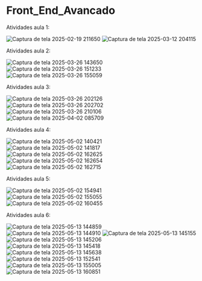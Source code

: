 # Front_End_Avancado

Atividades aula 1:


![Captura de tela 2025-02-19 211650](https://github.com/user-attachments/assets/5e42c262-b376-44b0-a0d6-81d9fb2e9135)  ![Captura de tela 2025-03-12 204115](https://github.com/user-attachments/assets/559c39f7-0e49-4f74-8013-925f798ff76d)

Atividades aula 2:


![Captura de tela 2025-03-26 143650](https://github.com/user-attachments/assets/80de5adf-1781-445d-ab13-062e604f8c95)  ![Captura de tela 2025-03-26 151233](https://github.com/user-attachments/assets/f79cb857-2816-4c6f-b5ae-2317768ebf67)  ![Captura de tela 2025-03-26 155059](https://github.com/user-attachments/assets/303201ae-e137-4058-b0ec-34f2b72d50c2)


Atividades aula 3: 


![Captura de tela 2025-03-26 202126](https://github.com/user-attachments/assets/27b9a381-4056-43db-a574-ea83c391c188) ![Captura de tela 2025-03-26 202702](https://github.com/user-attachments/assets/4e5b8291-3c85-47fa-be7f-ebfe730bfbbc) ![Captura de tela 2025-03-26 210106](https://github.com/user-attachments/assets/7c639b3a-9319-41af-be99-edc4491fe933) ![Captura de tela 2025-04-02 085709](https://github.com/user-attachments/assets/d1e7f45d-99b2-401e-901c-38c452a4fa59)


Atividades aula 4: 


![Captura de tela 2025-05-02 140421](https://github.com/user-attachments/assets/1cf154ba-562f-449c-88ca-c68773bd144f)  ![Captura de tela 2025-05-02 141817](https://github.com/user-attachments/assets/c1329caa-8eb1-486b-85b5-4394b2607036) ![Captura de tela 2025-05-02 162625](https://github.com/user-attachments/assets/fd5b999c-f63e-45e5-a9a1-1df0394e4438)  ![Captura de tela 2025-05-02 162654](https://github.com/user-attachments/assets/1e141ea7-beec-45ff-914e-c1ddf2a8096a) ![Captura de tela 2025-05-02 162715](https://github.com/user-attachments/assets/4d3be5ed-4e0a-40fb-a1af-c823d7a74133)


Atividades aula 5: 


![Captura de tela 2025-05-02 154941](https://github.com/user-attachments/assets/414d4827-7112-4570-8cdd-fc4252181411) ![Captura de tela 2025-05-02 155055](https://github.com/user-attachments/assets/fe569aef-c90e-4d07-a8db-e1e24d30975b) ![Captura de tela 2025-05-02 160455](https://github.com/user-attachments/assets/ab666804-788f-4aee-8a01-fb1e2d3f348f)


Atividades aula 6: 


![Captura de tela 2025-05-13 144859](https://github.com/user-attachments/assets/fbe8e923-bb0e-4e40-9649-15db763c0679)  ![Captura de tela 2025-05-13 144910](https://github.com/user-attachments/assets/2316f598-b263-4a18-b198-f2cc69a10144) ![Captura de tela 2025-05-13 145155](https://github.com/user-attachments/assets/4ea3748e-67f4-4b86-8785-9d67a70e03bd) ![Captura de tela 2025-05-13 145206](https://github.com/user-attachments/assets/edc67adc-7a31-4f02-a3c5-518a0febc1cb) ![Captura de tela 2025-05-13 145418](https://github.com/user-attachments/assets/b7406255-3d58-4c55-a008-a9dbcde317aa) ![Captura de tela 2025-05-13 145638](https://github.com/user-attachments/assets/c1ed4546-465c-4f80-82e0-885afd3be32b) ![Captura de tela 2025-05-13 152541](https://github.com/user-attachments/assets/89ba0f3c-7703-46fc-a48c-cb37a009a554) ![Captura de tela 2025-05-13 155005](https://github.com/user-attachments/assets/63369596-5b37-4d4d-b441-af134fce22e2) ![Captura de tela 2025-05-13 160851](https://github.com/user-attachments/assets/77b80ff4-2634-4736-a0db-60c4a12823eb)

